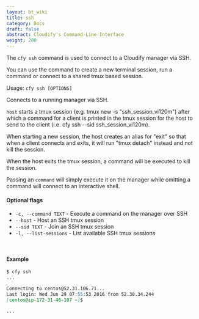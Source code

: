 ```yaml
---
layout: bt_wiki
title: ssh
category: Docs
draft: false
abstract: Cloudify's Command-Line Interface
weight: 200
---
```


The `cfy ssh` command is used to connect to a Cloudify manager via SSH.

You can use the command to create a new terminal session, run a command or connect to a shared tmux based session.

Usage: `cfy ssh [OPTIONS]`

Connects to a running manager via SSH.

`host` starts a tmux session (e.g. tmux new -s "ssh_session_vi120m") after
which a command for a client is printed in the tmux session for the host
to send to the client (i.e. cfy ssh --sid ssh_session_vi120m).

When starting a new session, the host creates an alias for "exit" so that
when a client connects and exits, it will run "tmux detach" instead and
not kill the session.

When the host exits the tmux session, a command will be executed to kill
the session.

Passing an `command` will simply execute it on the manager while omitting
a command will connect to an interactive shell.

#### Optional flags

* `-c, --command TEXT` - 
						Execute a command on the manager over SSH
* `--host` - 			Host an SSH tmux session
* `--sid TEXT` - 		Join an SSH tmux session
* `-l, --list-sessions` - 
						List available SSH tmux sessions

&nbsp;
#### Example

```markdown
$ cfy ssh
...

Connecting to centos@52.31.106.71...
Last login: Wed Jun 29 07:55:53 2016 from 52.30.34.244
[centos@ip-172-31-46-107 ~]$

...
```
